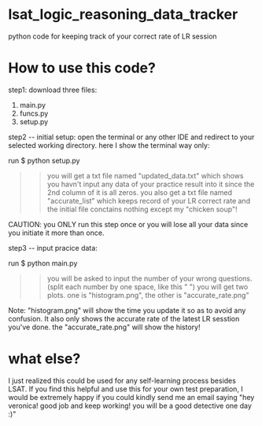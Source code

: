 # lsat_logic_reasoning_data_tracker
python code for keeping track of your correct rate of LR session

# How to use this code?

step1: download three files: 
1) main.py
2) funcs.py
3) setup.py

step2 -- initial setup: 
open the terminal or any other IDE and redirect to your selected working directory. 
here I show the terminal way only:

run $ python setup.py
>> you will get a txt file named "updated_data.txt" which shows you havn't input any data of your practice result into it since the 2nd column of it is all zeros.
>> you also get a txt file named "accurate_list" which keeps record of your LR correct rate and the initial file conctains nothing except my "chicken soup"!

CAUTION:
you ONLY run this step once or you will lose all your data since you initiate it more than once.

step3 -- input pracice data:

run $ python main.py
>> you will be asked to input the number of your wrong questions. (split each number by one space, like this " ")
>> you will get two plots. one is "histogram.png", the other is "accurate_rate.png"

Note: "histogram.png" will show the time you update it so as to avoid any confusion. It also only shows the accurate rate of the latest LR sesstion you've done. the "accurate_rate.png" will show the history!



# what else?
I just realized this could be used for any self-learning process besides LSAT. If you find this helpful and use this for your own test preparation, I would be extremely happy if you could kindly send me an email saying "hey veronica! good job and keep working! you will be a good detective one day :)"
